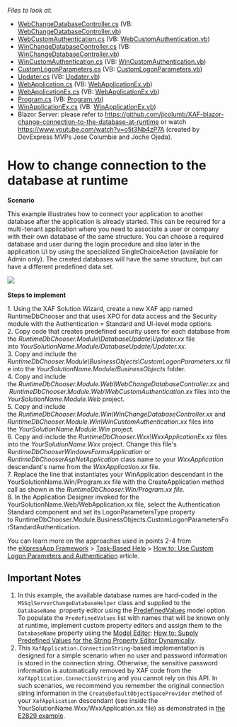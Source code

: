 <!-- default file list -->
*Files to look at*:

* [WebChangeDatabaseController.cs](./CS/RuntimeDbChooser.Module.Web/WebChangeDatabaseController.cs) (VB: [WebChangeDatabaseController.vb](./VB/RuntimeDbChooser.Module.Web/WebChangeDatabaseController.vb))
* [WebCustomAuthentication.cs](./CS/RuntimeDbChooser.Module.Web/WebCustomAuthentication.cs) (VB: [WebCustomAuthentication.vb](./VB/RuntimeDbChooser.Module.Web/WebCustomAuthentication.vb))
* [WinChangeDatabaseController.cs](./CS/RuntimeDbChooser.Module.Win/WinChangeDatabaseController.cs) (VB: [WinChangeDatabaseController.vb](./VB/RuntimeDbChooser.Module.Win/WinChangeDatabaseController.vb))
* [WinCustomAuthentication.cs](./CS/RuntimeDbChooser.Module.Win/WinCustomAuthentication.cs) (VB: [WinCustomAuthentication.vb](./VB/RuntimeDbChooser.Module.Win/WinCustomAuthentication.vb))
* [CustomLogonParameters.cs](./CS/RuntimeDbChooser.Module/BusinessObjects/CustomLogonParameters.cs) (VB: [CustomLogonParameters.vb](./VB/RuntimeDbChooser.Module/BusinessObjects/CustomLogonParameters.vb))
* [Updater.cs](./CS/RuntimeDbChooser.Module/DatabaseUpdate/Updater.cs) (VB: [Updater.vb](./VB/RuntimeDbChooser.Module/DatabaseUpdate/Updater.vb))
* [WebApplication.cs](./CS/RuntimeDbChooser.Web/WebApplication.cs) (VB: [WebApplicationEx.vb](./VB/RuntimeDbChooser.Web/WebApplicationEx.vb))
* [WebApplicationEx.cs](./CS/RuntimeDbChooser.Web/WebApplicationEx.cs) (VB: [WebApplicationEx.vb](./VB/RuntimeDbChooser.Web/WebApplicationEx.vb))
* [Program.cs](./CS/RuntimeDbChooser.Win/Program.cs) (VB: [Program.vb](./VB/RuntimeDbChooser.Win/Program.vb))
* [WinApplicationEx.cs](./CS/RuntimeDbChooser.Win/WinApplicationEx.cs) (VB: [WinApplicationEx.vb](./VB/RuntimeDbChooser.Win/WinApplicationEx.vb))
* Blazor Server: please refer to https://github.com/jjcolumb/XAF-blazor-change-connection-to-the-database-at-runtime or watch https://www.youtube.com/watch?v=o5t3Nb4zP7A (created by DevExpress MVPs Jose Columbie and Joche Ojeda).
<!-- default file list end -->

# How to change connection to the database at runtime


<p><strong>Scenario</strong></p>
<p>This example illustrates how to connect your application to another database after the application is already started. This can be required for a multi-tenant application where you need to associate a user or company with their own database of the same structure. You can choose a required database and user during the login procedure and also later in the application UI by using the specialized SingleChoiceAction (available for Admin only). The created databases will have the same structure, but can have a different predefined data set.</p>
<p><img src="https://raw.githubusercontent.com/DevExpress-Examples/how-to-change-connection-to-the-database-at-runtime-e1344/15.2.5+/media/ffd2a3d2-ae0a-11e5-80bf-00155d62480c.png"><br><br><strong>Steps to implement<br></strong></p>
<p>1. Using the XAF Solution Wizard, create a new XAF app named RuntimeDbChooser and that uses XPO for data access and the Security module with the Authentication = Standard and UI-level mode options.<br>2. Copy code that creates predefined security users for each database from the <em>RuntimeDbChooser.Module\DatabaseUpdate\Updater.xx</em> file into <em>YourSolutionName.Module/DatabaseUpdate/Updater.xx</em>.<br>3. Copy and include the <em>RuntimeDbChooser.Module\BusinessObjects\CustomLogonParameters.xx</em> file into the <em>YourSolutionName.Module/BusinessObjects</em> folder.<br>4. Copy and include the <em>RuntimeDbChooser.Module.Web\WebChangeDatabaseController.xx</em> and <em>RuntimeDbChooser.Module.Web\WebCustomAuthentication.xx</em> files into the <em>YourSolutionName.Module.Web</em> project.<br>5. Copy and include the <em>RuntimeDbChooser.Module.Win\WinChangeDatabaseController.xx</em> and <em>RuntimeDbChooser.Module.Win\WinCustomAuthentication.xx</em> files into the <em>YourSolutionName.Module.Win</em> project.<br>6. Copy and include the <em>RuntimeDbChooser.Wxx\WxxApplicationEx.xx</em> files into the <em>YourSolutionName.Wxx</em> project. Change this file's <em>RuntimeDbChooserWindowsFormsApplication</em> or <em>RuntimeDbChooserAspNetApplication</em> class name to your <em>WxxApplication</em> descendant's name from the <em>WxxApplication.xx</em> file.<br>7. Replace the line that instantiates your WinApplication descendant in the YourSolutionName.Win/Program.xx file with the CreateApplication method call as shown in the <em>RuntimeDbChooser.Win/Program.xx file.<br></em>8. In the Application Designer invoked for the YourSolutionName.Web/WebApplication.xx file, select the Authentication Standard component and set its LogonParametersType property to RuntimeDbChooser.Module.BusinessObjects.CustomLogonParametersForStandardAuthentication.</p>
<p>You can learn more on the approaches used in points 2-4 from the <a href="https://documentation.devexpress.com/eXpressAppFramework/CustomDocument112670.aspx">eXpressApp Framework</a> > <a href="https://documentation.devexpress.com/eXpressAppFramework/CustomDocument112682.aspx">Task-Based Help</a> > <a href="https://documentation.devexpress.com/eXpressAppFramework/CustomDocument112982.aspx">How to: Use Custom Logon Parameters and Authentication</a> article.<br>


## Important Notes

1. In this example, the available database names are hard-coded in the `MSSqlServerChangeDatabaseHelper` class and supplied to the `DatabaseName`  property editor using the [PredefinedValues](https://documentation.devexpress.com/#eXpressAppFramework/DevExpressExpressAppModelIModelCommonMemberViewItem_PredefinedValuestopic) model option. To populate the `PredefinedValues` list with names that will be known only at runtime, implement custom property editors and assign them to the `DatabaseName` property using the [Model Editor](https://documentation.devexpress.com/#eXpressAppFramework/CustomDocument112582): [How to: Supply Predefined Values for the String Property Editor Dynamically](https://documentation.devexpress.com/#eXpressAppFramework/CustomDocument113101).
2. This `XafApplication.ConnectionString`-based implementation is designed for a simple scenario when no user and password information is stored in the connection string. Otherwise, the sensitive password information is automatically removed by XAF code from the `XafApplication.ConnectionString` and you cannot rely on this API. In such scenarios, we recommend you remember the original connection string information in the `CreateDefaultObjectSpaceProvider` method of your `XafApplication` descendant (see inside the YourSolutionName.Wxx/WxxApplication.xx file) as demonstrated in [the E2829 example](https://supportcenter.devexpress.com/ticket/details/e2829#).
